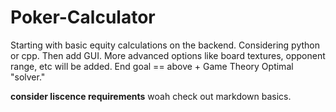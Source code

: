 # Poker-Calculator
Starting with basic equity calculations on the backend. 
Considering python or cpp.
Then add GUI. 
More advanced options like board textures, opponent range, etc will be added. 
End goal == above + Game Theory Optimal "solver."


**consider liscence requirements**
woah check out markdown basics. 
